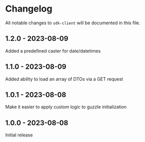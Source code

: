 # Changelog

All notable changes to `sdk-client` will be documented in this file.

## 1.2.0 - 2023-08-09

Added a predefined caster for date/datetimes

## 1.1.0 - 2023-08-09

Added ability to load an array of DTOs via a GET request

## 1.0.1 - 2023-08-08

Make it easier to apply custom logic to guzzle initialization

## 1.0.0 - 2023-08-08

Initial release
